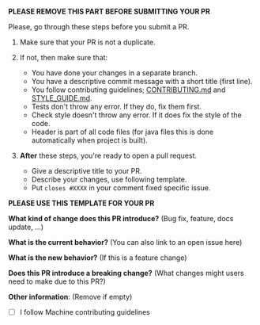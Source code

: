 **PLEASE REMOVE THIS PART BEFORE SUBMITTING YOUR PR**

Please, go through these steps before you submit a PR.

1. Make sure that your PR is not a duplicate.
2. If not, then make sure that:
    - You have done your changes in a separate branch.
    - You have a descriptive commit message with a short title (first line).
    - You follow contributing guidelines; [CONTRIBUTING.md](../CONTRIBUTING.md) and [STYLE_GUIDE.md](../STYLE_GUIDE.md).
    - Tests don't throw any error. If they do, fix them first.
    - Check style doesn't throw any error. If it does fix the style of the code.
    - Header is part of all code files (for java files this is done automatically when project is built).

3. **After** these steps, you're ready to open a pull request.
   - Give a descriptive title to your PR.
   - Describe your changes, use following template.
   - Put `closes #XXXX` in your comment fixed specific issue.

**PLEASE USE THIS TEMPLATE FOR YOUR PR**

**What kind of change does this PR introduce?** (Bug fix, feature, docs update, ...)


**What is the current behavior?** (You can also link to an open issue here)


**What is the new behavior?** (If this is a feature change)


**Does this PR introduce a breaking change?** (What changes might users need to make due to this PR?)


**Other information**: (Remove if empty)


* [ ] I follow Machine contributing guidelines